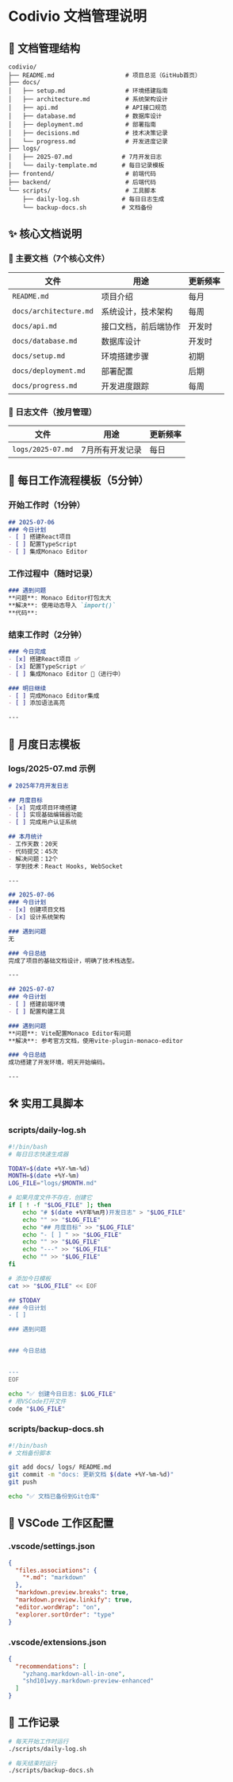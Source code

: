 # Codivio 文档管理说明

## 📁 文档管理结构

```
codivio/
├── README.md                    # 项目总览（GitHub首页）
├── docs/
│   ├── setup.md                 # 环境搭建指南
│   ├── architecture.md          # 系统架构设计
│   ├── api.md                   # API接口规范  
│   ├── database.md              # 数据库设计
│   ├── deployment.md            # 部署指南
│   ├── decisions.md             # 技术决策记录
│   └── progress.md              # 开发进度记录
├── logs/
│   ├── 2025-07.md              # 7月开发日志
│   └── daily-template.md       # 每日记录模板
├── frontend/                    # 前端代码
├── backend/                     # 后端代码
└── scripts/                     # 工具脚本
    ├── daily-log.sh            # 每日日志生成
    └── backup-docs.sh          # 文档备份
```

## ✨ 核心文档说明

### 📖 主要文档（7个核心文件）
| 文件 | 用途 | 更新频率 |
|-----|------|----------|
| `README.md` | 项目介绍 | 每月 |
| `docs/architecture.md` | 系统设计，技术架构 | 每周 |
| `docs/api.md` | 接口文档，前后端协作 | 开发时 |
| `docs/database.md` | 数据库设计 | 开发时 |
| `docs/setup.md` | 环境搭建步骤 | 初期 |
| `docs/deployment.md` | 部署配置 | 后期 |
| `docs/progress.md` | 开发进度跟踪 | 每周 |

### 📅 日志文件（按月管理）
| 文件 | 用途 | 更新频率 |
|-----|------|----------|
| `logs/2025-07.md` | 7月所有开发记录 | 每日 |

## 🔧 每日工作流程模板（5分钟）

### 开始工作时（1分钟）
```markdown
## 2025-07-06
### 今日计划
- [ ] 搭建React项目
- [ ] 配置TypeScript
- [ ] 集成Monaco Editor
```

### 工作过程中（随时记录）
```markdown
### 遇到问题
**问题**: Monaco Editor打包太大
**解决**: 使用动态导入 `import()`
**代码**: 
```

### 结束工作时（2分钟）
```markdown
### 今日完成
- [x] 搭建React项目 ✅
- [x] 配置TypeScript ✅ 
- [ ] 集成Monaco Editor 🔄（进行中）

### 明日继续
- [ ] 完成Monaco Editor集成
- [ ] 添加语法高亮

---
```

## 📝 月度日志模板

### logs/2025-07.md 示例
```markdown
# 2025年7月开发日志

## 月度目标
- [x] 完成项目环境搭建
- [ ] 实现基础编辑器功能
- [ ] 完成用户认证系统

## 本月统计
- 工作天数：20天
- 代码提交：45次
- 解决问题：12个
- 学到技术：React Hooks, WebSocket

---

## 2025-07-06
### 今日计划
- [x] 创建项目文档
- [x] 设计系统架构

### 遇到问题
无

### 今日总结
完成了项目的基础文档设计，明确了技术栈选型。

---

## 2025-07-07
### 今日计划
- [ ] 搭建前端环境
- [ ] 配置构建工具

### 遇到问题
**问题**: Vite配置Monaco Editor有问题
**解决**: 参考官方文档，使用vite-plugin-monaco-editor

### 今日总结
成功搭建了开发环境，明天开始编码。

---
```

## 🛠️ 实用工具脚本

### scripts/daily-log.sh
```bash
#!/bin/bash
# 每日日志快速生成器

TODAY=$(date +%Y-%m-%d)
MONTH=$(date +%Y-%m)
LOG_FILE="logs/$MONTH.md"

# 如果月度文件不存在，创建它
if [ ! -f "$LOG_FILE" ]; then
    echo "# $(date +%Y年%m月)开发日志" > "$LOG_FILE"
    echo "" >> "$LOG_FILE"
    echo "## 月度目标" >> "$LOG_FILE"
    echo "- [ ] " >> "$LOG_FILE"
    echo "" >> "$LOG_FILE"
    echo "---" >> "$LOG_FILE"
    echo "" >> "$LOG_FILE"
fi

# 添加今日模板
cat >> "$LOG_FILE" << EOF

## $TODAY
### 今日计划
- [ ] 

### 遇到问题


### 今日总结


---
EOF

echo "✅ 创建今日日志: $LOG_FILE"
# 用VSCode打开文件
code "$LOG_FILE"
```

### scripts/backup-docs.sh
```bash
#!/bin/bash
# 文档备份脚本

git add docs/ logs/ README.md
git commit -m "docs: 更新文档 $(date +%Y-%m-%d)"
git push

echo "✅ 文档已备份到Git仓库"
```

## 🎯 VSCode 工作区配置

### .vscode/settings.json
```json
{
  "files.associations": {
    "*.md": "markdown"
  },
  "markdown.preview.breaks": true,
  "markdown.preview.linkify": true,
  "editor.wordWrap": "on",
  "explorer.sortOrder": "type"
}
```

### .vscode/extensions.json
```json
{
  "recommendations": [
    "yzhang.markdown-all-in-one",
    "shd101wyy.markdown-preview-enhanced"
  ]
}
```

## 🚀 工作记录

```bash
# 每天开始工作时运行
./scripts/daily-log.sh

# 每天结束时运行  
./scripts/backup-docs.sh
```